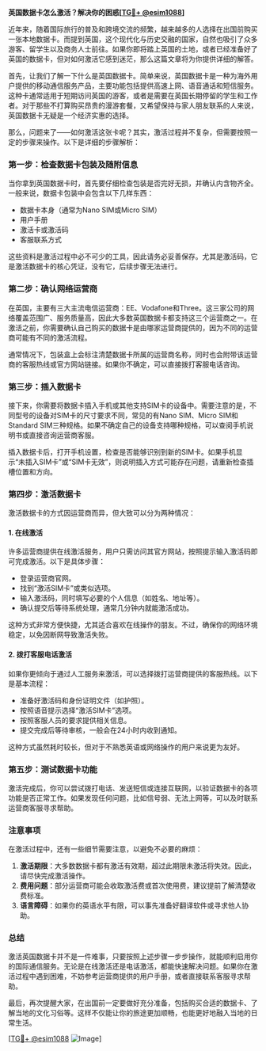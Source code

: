 **英国数据卡怎么激活？解决你的困惑[[TG💪+ @esim1088](https://t.me/s/esim1088)]**

近年来，随着国际旅行的普及和跨境交流的频繁，越来越多的人选择在出国前购买一张本地数据卡。而提到英国，这个现代化与历史交融的国家，自然也吸引了众多游客、留学生以及商务人士前往。如果你即将踏上英国的土地，或者已经准备好了英国的数据卡，但对如何激活它感到迷茫，那么这篇文章将为你提供详细的解答。

首先，让我们了解一下什么是英国数据卡。简单来说，英国数据卡是一种为海外用户提供的移动通信服务产品，主要功能包括提供高速上网、语音通话和短信服务。这种卡通常适用于短期访问英国的游客，或者是需要在英国长期停留的学生和工作者。对于那些不打算购买昂贵的漫游套餐，又希望保持与家人朋友联系的人来说，英国数据卡无疑是一个经济实惠的选择。

那么，问题来了——如何激活这张卡呢？其实，激活过程并不复杂，但需要按照一定的步骤来操作。以下是详细的步骤解析：

### **第一步：检查数据卡包装及随附信息**
当你拿到英国数据卡时，首先要仔细检查包装是否完好无损，并确认内含物齐全。一般来说，数据卡包装中会包含以下几样东西：
- 数据卡本身（通常为Nano SIM或Micro SIM）
- 用户手册
- 激活卡或激活码
- 客服联系方式

这些资料是激活过程中必不可少的工具，因此请务必妥善保存。尤其是激活码，它是激活数据卡的核心凭证，没有它，后续步骤无法进行。

### **第二步：确认网络运营商**
在英国，主要有三大主流电信运营商：EE、Vodafone和Three。这三家公司的网络覆盖范围广、服务质量高，因此大多数英国数据卡都支持这三个运营商之一。在激活之前，你需要确认自己购买的数据卡是由哪家运营商提供的，因为不同的运营商可能有不同的激活流程。

通常情况下，包装盒上会标注清楚数据卡所属的运营商名称，同时也会附带该运营商的客服热线或官方网站链接。如果你不确定，可以直接拨打客服电话咨询。

### **第三步：插入数据卡**
接下来，你需要将数据卡插入手机或其他支持SIM卡的设备中。需要注意的是，不同型号的设备对SIM卡的尺寸要求不同，常见的有Nano SIM、Micro SIM和Standard SIM三种规格。如果不确定自己的设备支持哪种规格，可以查阅手机说明书或直接咨询运营商客服。

插入数据卡后，打开手机设置，检查是否能够识别到新的SIM卡。如果手机显示“未插入SIM卡”或“SIM卡无效”，则说明插入方式可能存在问题，请重新检查插槽位置和方向。

### **第四步：激活数据卡**
激活数据卡的方式因运营商而异，但大致可以分为两种情况：

#### **1. 在线激活**
许多运营商提供在线激活服务，用户只需访问其官方网站，按照提示输入激活码即可完成激活。以下是具体步骤：
- 登录运营商官网。
- 找到“激活SIM卡”或类似选项。
- 输入激活码，同时填写必要的个人信息（如姓名、地址等）。
- 确认提交后等待系统处理，通常几分钟内就能激活成功。

这种方式非常方便快捷，尤其适合喜欢在线操作的朋友。不过，确保你的网络环境稳定，以免因断网导致激活失败。

#### **2. 拨打客服电话激活**
如果你更倾向于通过人工服务来激活，可以选择拨打运营商提供的客服热线。以下是基本流程：
- 准备好激活码和身份证明文件（如护照）。
- 按照语音提示选择“激活SIM卡”选项。
- 按照客服人员的要求提供相关信息。
- 提交完成后等待审核，一般会在24小时内收到通知。

这种方式虽然耗时较长，但对于不熟悉英语或网络操作的用户来说更为友好。

### **第五步：测试数据卡功能**
激活完成后，你可以尝试拨打电话、发送短信或连接互联网，以验证数据卡的各项功能是否正常工作。如果发现任何问题，比如信号弱、无法上网等，可以及时联系运营商客服寻求帮助。

### **注意事项**
在激活过程中，还有一些细节需要注意，以避免不必要的麻烦：
1. **激活期限**：大多数数据卡都有激活有效期，超过此期限未激活将失效。因此，请尽快完成激活操作。
2. **费用问题**：部分运营商可能会收取激活费或首次使用费，建议提前了解清楚收费标准。
3. **语言障碍**：如果你的英语水平有限，可以事先准备好翻译软件或寻求他人协助。

### **总结**
激活英国数据卡并不是一件难事，只要按照上述步骤一步步操作，就能顺利启用你的国际通信服务。无论是在线激活还是电话激活，都能快速解决问题。如果你在激活过程中遇到困难，不妨参考运营商提供的用户手册，或者直接联系客服寻求帮助。

最后，再次提醒大家，在出国前一定要做好充分准备，包括购买合适的数据卡、了解当地的文化习俗等。这样不仅能让你的旅途更加顺畅，也能更好地融入当地的日常生活。

[[TG💪+ @esim1088](https://t.me/s/esim1088) ![Image](https://i.postimg.cc/4NQfJmqS/Snipaste-2025-05-13-00-14-12.png)]
